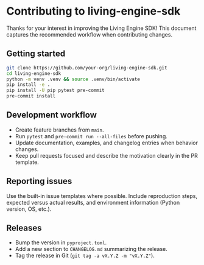 # Contributing to living-engine-sdk

Thanks for your interest in improving the Living Engine SDK! This document captures the
recommended workflow when contributing changes.

## Getting started

```bash
git clone https://github.com/your-org/living-engine-sdk.git
cd living-engine-sdk
python -m venv .venv && source .venv/bin/activate
pip install -e .
pip install -U pip pytest pre-commit
pre-commit install
```

## Development workflow

- Create feature branches from `main`.
- Run `pytest` and `pre-commit run --all-files` before pushing.
- Update documentation, examples, and changelog entries when behavior changes.
- Keep pull requests focused and describe the motivation clearly in the PR template.

## Reporting issues

Use the built-in issue templates where possible. Include reproduction steps, expected versus
actual results, and environment information (Python version, OS, etc.).

## Releases

- Bump the version in `pyproject.toml`.
- Add a new section to `CHANGELOG.md` summarizing the release.
- Tag the release in Git (`git tag -a vX.Y.Z -m "vX.Y.Z"`).

